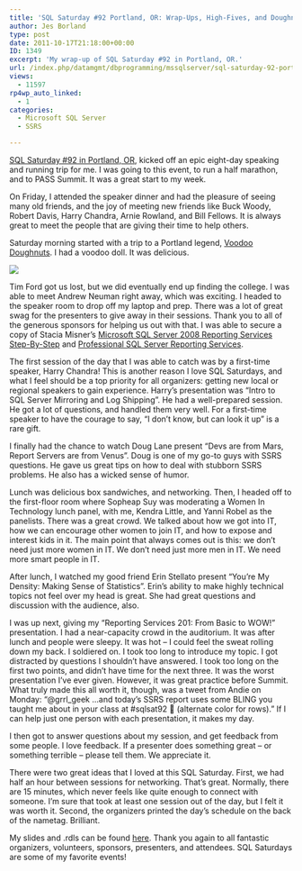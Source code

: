 ```yaml
---
title: 'SQL Saturday #92 Portland, OR: Wrap-Ups, High-Fives, and Doughnuts'
author: Jes Borland
type: post
date: 2011-10-17T21:18:00+00:00
ID: 1349
excerpt: 'My wrap-up of SQL Saturday #92 in Portland, OR.'
url: /index.php/datamgmt/dbprogramming/mssqlserver/sql-saturday-92-portland-or-2/
views:
  - 11597
rp4wp_auto_linked:
  - 1
categories:
  - Microsoft SQL Server
  - SSRS

---
```

[SQL Saturday #92 in Portland, OR][1], kicked off an epic eight-day speaking and running trip for me. I was going to this event, to run a half marathon, and to PASS Summit. It was a great start to my week. 

On Friday, I attended the speaker dinner and had the pleasure of seeing many old friends, and the joy of meeting new friends like Buck Woody, Robert Davis, Harry Chandra, Arnie Rowland, and Bill Fellows. It is always great to meet the people that are giving their time to help others. 

Saturday morning started with a trip to a Portland legend, [Voodoo Doughnuts][2]. I had a voodoo doll. It was delicious. 

![][3]

Tim Ford got us lost, but we did eventually end up finding the college. I was able to meet Andrew Neuman right away, which was exciting. I headed to the speaker room to drop off my laptop and prep. There was a lot of great swag for the presenters to give away in their sessions. Thank you to all of the generous sponsors for helping us out with that. I was able to secure a copy of Stacia Misner&#8217;s [Microsoft SQL Server 2008 Reporting Services Step-By-Step][4] and [Professional SQL Server Reporting Services][5]. 

The first session of the day that I was able to catch was by a first-time speaker, Harry Chandra! This is another reason I love SQL Saturdays, and what I feel should be a top priority for all organizers: getting new local or regional speakers to gain experience. Harry’s presentation was “Intro to SQL Server Mirroring and Log Shipping”. He had a well-prepared session. He got a lot of questions, and handled them very well. For a first-time speaker to have the courage to say, “I don’t know, but can look it up” is a rare gift. 

I finally had the chance to watch Doug Lane present “Devs are from Mars, Report Servers are from Venus”. Doug is one of my go-to guys with SSRS questions. He gave us great tips on how to deal with stubborn SSRS problems. He also has a wicked sense of humor. 

Lunch was delicious box sandwiches, and networking. Then, I headed off to the first-floor room where Sopheap Suy was moderating a Women In Technology lunch panel, with me, Kendra Little, and Yanni Robel as the panelists. There was a great crowd. We talked about how we got into IT, how we can encourage other women to join IT, and how to expose and interest kids in it. The main point that always comes out is this: we don’t need just more women in IT. We don’t need just more men in IT. We need more smart people in IT. 

After lunch, I watched my good friend Erin Stellato present “You’re My Density: Making Sense of Statistics”. Erin’s ability to make highly technical topics not feel over my head is great. She had great questions and discussion with the audience, also. 

I was up next, giving my “Reporting Services 201: From Basic to WOW!” presentation. I had a near-capacity crowd in the auditorium. It was after lunch and people were sleepy. It was hot – I could feel the sweat rolling down my back. I soldiered on. I took too long to introduce my topic. I got distracted by questions I shouldn’t have answered. I took too long on the first two points, and didn’t have time for the next three. It was the worst presentation I’ve ever given. However, it was great practice before Summit. What truly made this all worth it, though, was a tweet from Andie on Monday: “@grrl_geek &#8230;and today&#8217;s SSRS report uses some BLING you taught me about in your class at #sqlsat92 🙂 (alternate color for rows).” If I can help just one person with each presentation, it makes my day. 

I then got to answer questions about my session, and get feedback from some people. I love feedback. If a presenter does something great – or something terrible – please tell them. We appreciate it. 

There were two great ideas that I loved at this SQL Saturday. First, we had half an hour between sessions for networking. That’s great. Normally, there are 15 minutes, which never feels like quite enough to connect with someone. I’m sure that took at least one session out of the day, but I felt it was worth it. Second, the organizers printed the day’s schedule on the back of the nametag. Brilliant. 

My slides and .rdls can be found [here][6]. Thank you again to all fantastic organizers, volunteers, sponsors, presenters, and attendees. SQL Saturdays are some of my favorite events!

 [1]: http://sqlsaturday.com/eventhome.aspx
 [2]: http://voodoodoughnut.com/index.php
 [3]: /wp-content/uploads/users/grrlgeek/IMG_1497_small.jpg?mtime=1318893291 ""
 [4]: http://www.amazon.com/Microsoft%C2%AE-Server%C2%AE-Reporting-Services-Microsoft/dp/0735626472/ref=sr_1_3?ie=UTF8&qid=1318893376&sr=8-3
 [5]: http://www.amazon.com/Professional-SQL-Server-Reporting-Services/dp/0764568787/ref=sr_1_10?s=books&ie=UTF8&qid=1318893484&sr=1-10
 [6]: http://sqlsaturday.com/viewsession.aspx?sat=92&sessionid=4830